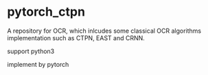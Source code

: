 # pytorch_ctpn

A repository for OCR, which inlcudes some classical OCR algorithms implementation such as CTPN, EAST and CRNN. 

support python3

implement by pytorch

